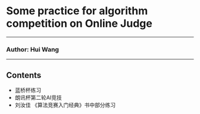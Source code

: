 Some practice for algorithm competition on Online Judge
======
****
### Author: Hui Wang
****
## Contents
  * 蓝桥杯练习
  * 朗讯杯第二轮AI竞技
  * 刘汝佳 《算法竞赛入门经典》书中部分练习
